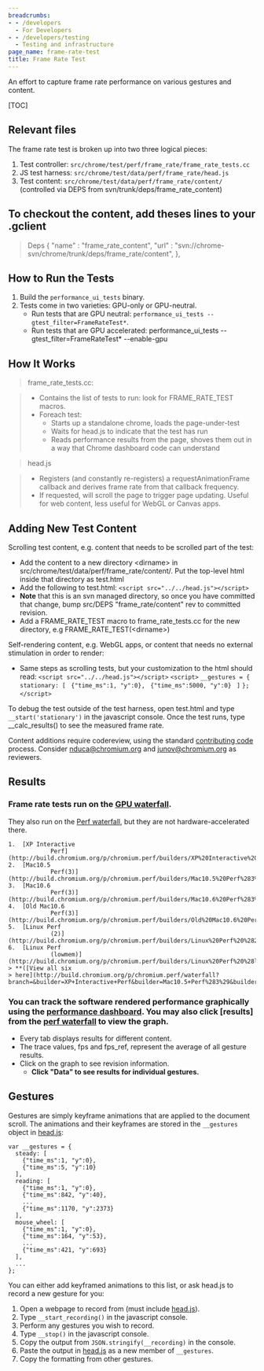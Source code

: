 ```yaml
---
breadcrumbs:
- - /developers
  - For Developers
- - /developers/testing
  - Testing and infrastructure
page_name: frame-rate-test
title: Frame Rate Test
---
```


An effort to capture frame rate performance on various gestures and content.

[TOC]

## Relevant files

The frame rate test is broken up into two three logical pieces:

1.  Test controller:
    `src/chrome/test/perf/frame_rate/frame_rate_tests.cc`
2.  JS test harness:
    `src/chrome/test/data/perf/frame_rate/head.js`
3.  Test content:
    `src/chrome/test/data/perf/frame_rate/content/ `(controlled via DEPS from
    svn/trunk/deps/frame_rate_content)

## To checkout the content, add theses lines to your .gclient

> Deps
> {
> "name" : "frame_rate_content",
> "url" : "svn://chrome-svn/chrome/trunk/deps/frame_rate/content",
> },

## How to Run the Tests

1.  Build the `performance_ui_tests` binary.
2.  Tests come in two varieties: GPU-only or GPU-neutral.
    *   Run tests that are GPU neutral: `performance_ui_tests
                --gtest_filter=FrameRateTest*`.
    *   Run tests that are GPU accelerated: performance_ui_tests
                --gtest_filter=FrameRateTest\* --enable-gpu

## How It Works

> frame_rate_tests.cc:

> *   Contains the list of tests to run: look for FRAME_RATE_TEST
              macros.
> *   Foreach test:
>     *   Starts up a standalone chrome, loads the page-under-test
>     *   Waits for head.js to indicate that the test has run
>     *   Reads performance results from the page, shoves them out in a
                  way that Chrome dashboard code can understand

> head.js

> *   Registers (and constantly re-registers) a requestAnimationFrame
              callback and derives frame rate from that callback frequency.
> *   If requested, will scroll the page to trigger page updating.
              Useful for web content, less useful for WebGL or Canvas apps.

## Adding New Test Content

Scrolling test content, e.g. content that needs to be scrolled part of the test:

*   Add the content to a new directory &lt;dirname&gt; in
            src/chrome/test/data/perf/frame_rate/content/. Put the top-level
            html inside that directory as test.html
*   Add the following to test.html:
    `<script src="../../head.js"></script>`
*   **Note** that this is an svn managed directory, so once you have
            committed that change,
    bump src/DEPS "frame_rate/content" rev to committed revision.
*   Add a FRAME_RATE_TEST macro to frame_rate_tests.cc for the new
            directory, e.g FRAME_RATE_TEST(&lt;dirname&gt;)

Self-rendering content, e.g. WebGL apps, or content that needs no external
stimulation in order to render:

*   Same steps as scrolling tests, but your customization to the html
            should read:
    `<script src="../../head.js"></script>`
    `<script>`
    `__gestures = {`
    ` stationary: [`
    ` {"time_ms":1, "y":0},`
    ` {"time_ms":5000, "y":0}`
    ` ]`
    `};`
    `</script>`

To debug the test outside of the test harness, open test.html and type
`__start('stationary')` in the javascript console. Once the test runs, type
__calc_results() to see the measured frame rate.

Content additions require codereview, using the standard [contributing
code](/developers/contributing-code) process. Consider nduca@chromium.org and
junov@chromium.org as reviewers.

## Results

### Frame rate tests run on the [GPU waterfall](http://chromegw.corp.google.com/i/chromium.gpu/waterfall).

They also run on the [Perf
waterfall](http://build.chromium.org/p/chromium.perf/waterfall), but they are
not hardware-accelerated there.

    1.  [XP Interactive
                Perf](http://build.chromium.org/p/chromium.perf/builders/XP%20Interactive%20Perf)
    2.  [Mac10.5
                Perf(3)](http://build.chromium.org/p/chromium.perf/builders/Mac10.5%20Perf%283%29)
    3.  [Mac10.6
                Perf(3)](http://build.chromium.org/p/chromium.perf/builders/Mac10.6%20Perf%283%29)
    4.  [Old Mac10.6
                Perf(3)](http://build.chromium.org/p/chromium.perf/builders/Old%20Mac10.6%20Perf%283%29)
    5.  [Linux Perf
                (2)](http://build.chromium.org/p/chromium.perf/builders/Linux%20Perf%20%282%29)
    6.  [Linux Perf
                (lowmem)](http://build.chromium.org/p/chromium.perf/builders/Linux%20Perf%20%28lowmem%29)
    > **([View all six
    > here](http://build.chromium.org/p/chromium.perf/waterfall?branch=&builder=XP+Interactive+Perf&builder=Mac10.5+Perf%283%29&builder=Mac10.6+Perf%283%29&builder=Old+Mac10.6+Perf%283%29&builder=Linux+Perf+%282%29&builder=Linux+Perf+%28lowmem%29&reload=none))**

### You can track the software rendered performance graphically using the [performance dashboard](http://build.chromium.org/f/chromium/perf/dashboard/overview.html). You may also click **\[**results**\]** from the [perf waterfall](http://build.chromium.org/p/chromium.perf/waterfall) to view the graph.

*   Every tab displays results for different content.
*   The trace values, fps and fps_ref, represent the average of all
            gesture results.
*   Click on the graph to see revision information.
    *   **Click "Data" to see results for individual gestures.**

## Gestures

Gestures are simply keyframe animations that are applied to the document scroll.
The animations and their keyframes are stored in the `__gestures` object in
[head.js](http://src.chromium.org/viewvc/chrome/trunk/src/chrome/test/data/perf/frame_rate/head.js?view=markup):

```none
var __gestures = {
  steady: [
    {"time_ms":1, "y":0},
    {"time_ms":5, "y":10}
  ],
  reading: [
    {"time_ms":1, "y":0},
    {"time_ms":842, "y":40},
    ...
    {"time_ms":1170, "y":2373}
  ],
  mouse_wheel: [
    {"time_ms":1, "y":0},
    {"time_ms":164, "y":53},
    ...
    {"time_ms":421, "y":693}
  ],
  ...
};
```

You can either add keyframed animations to this list, or ask head.js to record a
new gesture for you:

1.  Open a webpage to record from (must include
            [head.js](http://src.chromium.org/viewvc/chrome/trunk/src/chrome/test/data/perf/frame_rate/head.js?view=markup)).
2.  Type `__start_recording()` in the javascript console.
3.  Perform any gestures you wish to record.
4.  Type `__stop()` in the javascript console.
5.  Copy the output from `JSON.stringify(__recording)` in the console.
6.  Paste the output in
            [head.js](http://src.chromium.org/viewvc/chrome/trunk/src/chrome/test/data/perf/frame_rate/head.js?view=markup)
            as a new member of `__gestures`.
7.  Copy the formatting from other gestures.
